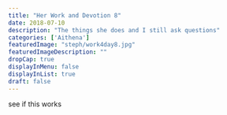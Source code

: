 ```yaml
---
title: "Her Work and Devotion 8"
date: 2018-07-10
description: "The things she does and I still ask questions"
categories: ['Aithena']
featuredImage: "steph/work4day8.jpg"
featuredImageDescription: ""
dropCap: true
displayInMenu: false
displayInList: true
draft: false
---
```


see if this works
